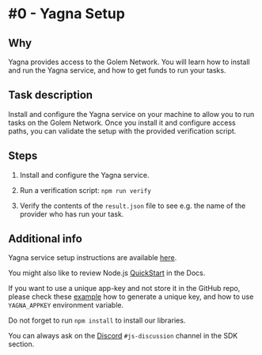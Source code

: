 # #0 - Yagna Setup

## Why

Yagna provides access to the Golem Network. You will learn how to install and run the Yagna service, and how to get funds to run your tasks.

## Task description

Install and configure the Yagna service on your machine to allow you to run tasks on the Golem Network. Once you install it and configure access paths, you can validate the setup with the provided verification script.

## Steps

1. Install and configure the Yagna service.

2. Run a verification script: `npm run verify`

3. Verify the contents of the `result.json` file to see e.g. the name of the provider who has run your task.

## Additional info

Yagna service setup instructions are available [here](https://docs.golem.network/creators/javascript/examples/tools/yagna-installation-for-requestors).

You might also like to review Node.js [QuickStart](https://docs.golem.network/creators/javascript/quickstars/quickstart) in the Docs.

If you want to use a unique app-key and not store it in the GitHub repo, please check these [example](https://docs.golem.network/creators/javascript/examples/using-app-keys) how to generate a unique key, and how to use `YAGNA_APPKEY` environment variable.

Do not forget to run `npm install` to install our libraries.

You can always ask on the [Discord](https://chat.golem.network/) `#js-discussion` channel in the SDK section.
